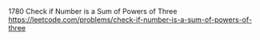 1780 Check if Number is a Sum of Powers of Three https://leetcode.com/problems/check-if-number-is-a-sum-of-powers-of-three
